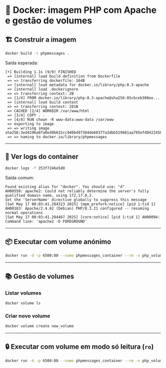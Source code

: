 # 🐘 Docker: imagem PHP com Apache e gestão de volumes

## 🏗️ Construir a imagem

```bash
docker build -t phpmessages .
```

Saída esperada:

```
[+] Building 1.1s (9/9) FINISHED
 => [internal] load build definition from Dockerfile
 => => transferring dockerfile: 164B
 => [internal] load metadata for docker.io/library/php:8.3-apache
 => [internal] load .dockerignore
 => => transferring context: 2B
 => [1/4] FROM docker.io/library/php:8.3-apache@sha256:05cbceb308ee...
 => [internal] load build context
 => => transferring context: 281B
 => CACHED [2/4] WORKDIR /var/www/html
 => [3/4] COPY . .
 => [4/4] RUN chown -R www-data:www-data /var/www
 => exporting to image
 => => writing image sha256:3ed4196a07a0e49b632cc940b497384de68377a3dbb529881aa795efd0422456
 => => naming to docker.io/library/phpmessages
```

---

## 📜 Ver logs do container

```bash
docker logs -f 253f7246e5d0
```

Saída comum:

```
Found existing alias for "docker". You should use: "d"
AH00558: apache2: Could not reliably determine the server's fully qualified domain name, using 172.17.0.2.
Set the 'ServerName' directive globally to suppress this message
[Sat May 17 00:03:41.284323 2025] [mpm_prefork:notice] [pid 1:tid 1] AH00163: Apache/2.4.62 (Debian) PHP/8.3.21 configured -- resuming normal operations
[Sat May 17 00:03:41.284467 2025] [core:notice] [pid 1:tid 1] AH00094: Command line: 'apache2 -D FOREGROUND'
```

---

## 📦 Executar com volume anónimo

```bash
docker run -d -p 6500:80 --name phpmessages_container --rm -v php_volume:/var/www/html/massages phpmessages
```

---

## 📚 Gestão de volumes

### Listar volumes

```bash
docker volume ls
```

### Criar novo volume

```bash
docker volume create new_volume
```

---

## 🔒 Executar com volume em modo só leitura (`ro`)

```bash
docker run -d -p 6500:80 --name phpmessages_container --rm -v php_volume:/var/www/html:ro phpmessages
```

